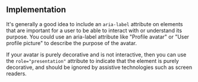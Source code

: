 ## Implementation

It's generally a good idea to include an `aria-label` attribute on elements that are important for a user to be able to interact with or understand its purpose.
You could use an aria-label attribute like "Profile avatar" or "User profile picture" to describe the purpose of the avatar.

If your avatar is purely decorative and is not interactive, then you can use the `role="presentation"` attribute to indicate that the element is purely decorative, and should be ignored by assistive technologies such as screen readers.

